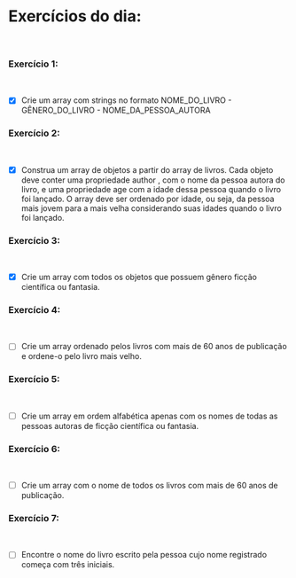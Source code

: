 # Exercícios do dia:
<br />

### Exercício 1:
<br />

- [x] Crie um array com strings no formato NOME_DO_LIVRO - GÊNERO_DO_LIVRO - NOME_DA_PESSOA_AUTORA

### Exercício 2:
<br />

- [x] Construa um array de objetos a partir do array de livros. Cada objeto deve conter uma propriedade author , com o nome da pessoa autora do livro, e uma propriedade age com a idade dessa pessoa quando o livro foi lançado. O array deve ser ordenado por idade, ou seja, da pessoa mais jovem para a mais velha considerando suas idades quando o livro foi lançado.

### Exercício 3:
<br />

- [x] Crie um array com todos os objetos que possuem gênero ficção científica ou fantasia.

### Exercício 4:
<br />

- [ ] Crie um array ordenado pelos livros com mais de 60 anos de publicação e ordene-o pelo livro mais velho.

### Exercício 5:
<br />

- [ ]  Crie um array em ordem alfabética apenas com os nomes de todas as pessoas autoras de ficção científica ou fantasia.

### Exercício 6:
<br />

- [ ] Crie um array com o nome de todos os livros com mais de 60 anos de publicação.

### Exercício 7:
<br />

- [ ] Encontre o nome do livro escrito pela pessoa cujo nome registrado começa com três iniciais.
